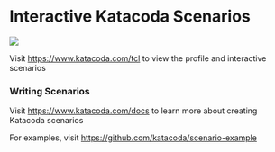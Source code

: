 # Interactive Katacoda Scenarios

[![](http://shields.katacoda.com/katacoda/tcl/count.svg)](https://www.katacoda.com/tcl "Get your profile on Katacoda.com")

Visit https://www.katacoda.com/tcl to view the profile and interactive scenarios

### Writing Scenarios
Visit https://www.katacoda.com/docs to learn more about creating Katacoda scenarios

For examples, visit https://github.com/katacoda/scenario-example
